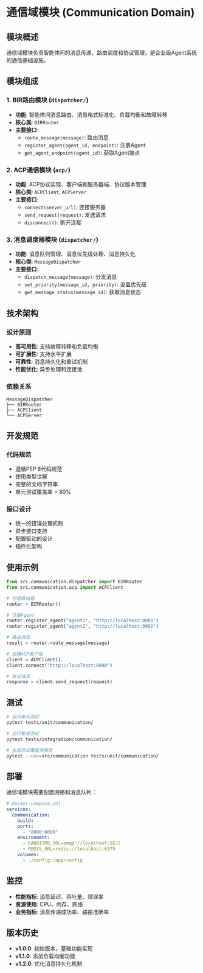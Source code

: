 # 通信域模块 (Communication Domain)

## 模块概述

通信域模块负责智能体间的消息传递、路由调度和协议管理，是企业级Agent系统的通信基础设施。

## 模块组成

### 1. BIR路由模块 (`dispatcher/`)
- **功能**: 智能体间消息路由、消息格式标准化、负载均衡和故障转移
- **核心类**: `BIRRouter`
- **主要接口**:
  - `route_message(message)`: 路由消息
  - `register_agent(agent_id, endpoint)`: 注册Agent
  - `get_agent_endpoint(agent_id)`: 获取Agent端点

### 2. ACP通信模块 (`acp/`)
- **功能**: ACP协议实现、客户端和服务器端、协议版本管理
- **核心类**: `ACPClient`, `ACPServer`
- **主要接口**:
  - `connect(server_url)`: 连接服务器
  - `send_request(request)`: 发送请求
  - `disconnect()`: 断开连接

### 3. 消息调度器模块 (`dispatcher/`)
- **功能**: 消息队列管理、消息优先级处理、消息持久化
- **核心类**: `MessageDispatcher`
- **主要接口**:
  - `dispatch_message(message)`: 分发消息
  - `set_priority(message_id, priority)`: 设置优先级
  - `get_message_status(message_id)`: 获取消息状态

## 技术架构

### 设计原则
- **高可用性**: 支持故障转移和负载均衡
- **可扩展性**: 支持水平扩展
- **可靠性**: 消息持久化和重试机制
- **性能优化**: 异步处理和连接池

### 依赖关系
```
MessageDispatcher
├── BIRRouter
├── ACPClient
└── ACPServer
```

## 开发规范

### 代码规范
- 遵循PEP 8代码规范
- 使用类型注解
- 完整的文档字符串
- 单元测试覆盖率 > 80%

### 接口设计
- 统一的错误处理机制
- 异步接口支持
- 配置驱动的设计
- 插件化架构

## 使用示例

```python
from src.communication.dispatcher import BIRRouter
from src.communication.acp import ACPClient

# 创建路由器
router = BIRRouter()

# 注册Agent
router.register_agent("agent1", "http://localhost:8001")
router.register_agent("agent2", "http://localhost:8002")

# 路由消息
result = router.route_message(message)

# 创建ACP客户端
client = ACPClient()
client.connect("http://localhost:8000")

# 发送请求
response = client.send_request(request)
```

## 测试

```bash
# 运行单元测试
pytest tests/unit/communication/

# 运行集成测试
pytest tests/integration/communication/

# 生成测试覆盖率报告
pytest --cov=src/communication tests/unit/communication/
```

## 部署

通信域模块需要配置网络和消息队列：

```yaml
# docker-compose.yml
services:
  communication:
    build: .
    ports:
      - "8000:8000"
    environment:
      - RABBITMQ_URL=amqp://localhost:5672
      - REDIS_URL=redis://localhost:6379
    volumes:
      - ./config:/app/config
```

## 监控

- **性能指标**: 消息延迟、吞吐量、错误率
- **资源使用**: CPU、内存、网络
- **业务指标**: 消息传递成功率、路由准确率

## 版本历史

- **v1.0.0**: 初始版本，基础功能实现
- **v1.1.0**: 添加负载均衡功能
- **v1.2.0**: 优化消息持久化机制 
